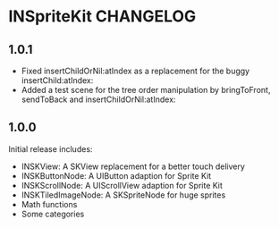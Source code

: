 # INSpriteKit CHANGELOG

## 1.0.1

- Fixed insertChildOrNil:atIndex as a replacement for the buggy insertChild:atIndex:
- Added a test scene for the tree order manipulation by bringToFront, sendToBack and insertChildOrNil:atIndex:


## 1.0.0

Initial release includes:
- INSKView: A SKView replacement for a better touch delivery
- INSKButtonNode: A UIButton adaption for Sprite Kit
- INSKScrollNode: A UIScrollView adaption for Sprite Kit
- INSKTiledImageNode: A SKSpriteNode for huge sprites
- Math functions
- Some categories
